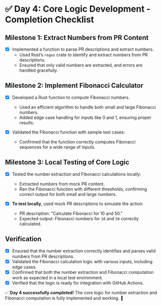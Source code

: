 # ✅ Day 4: Core Logic Development - Completion Checklist

## **Milestone 1: Extract Numbers from PR Content**
- [x] Implemented a function to parse PR descriptions and extract numbers.
  - Used Rust’s `regex` crate to identify and extract numbers from PR descriptions.
  - Ensured that only valid numbers are extracted, and errors are handled gracefully.

## **Milestone 2: Implement Fibonacci Calculator**
- [x] Developed a Rust function to compute Fibonacci numbers.
  - Used an efficient algorithm to handle both small and large Fibonacci numbers.
  - Added edge case handling for inputs like 0 and 1, ensuring proper results.

- [x] Validated the Fibonacci function with sample test cases:
  - Confirmed that the function correctly computes Fibonacci sequences for a wide range of inputs.

## **Milestone 3: Local Testing of Core Logic**
- [x] Tested the number extraction and Fibonacci calculations locally:
  - Extracted numbers from mock PR content.
  - Ran the Fibonacci function with different thresholds, confirming correct output for both small and large numbers.

- [x] **To test locally**, used mock PR descriptions to simulate the action:
  - PR description: "Calculate Fibonacci for 10 and 50."
  - Expected output: Fibonacci numbers for `10` and `50` correctly calculated.

## **Verification**
- [x] Ensured that the number extraction correctly identifies and parses valid numbers from PR descriptions.
- [x] Validated the Fibonacci calculation logic with various inputs, including edge cases.
- [x] Confirmed that both the number extraction and Fibonacci computation work as expected in a local test environment.
- [x] Verified that the logic is ready for integration with GitHub Actions.

✅ **Day 4 successfully completed!** The core logic for number extraction and Fibonacci computation is fully implemented and working. 🚀


